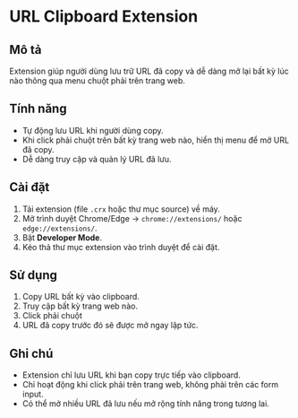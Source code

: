# URL Clipboard Extension

## Mô tả
Extension giúp người dùng lưu trữ URL đã copy và dễ dàng mở lại bất kỳ lúc nào thông qua menu chuột phải trên trang web.

## Tính năng
- Tự động lưu URL khi người dùng copy.
- Khi click phải chuột trên bất kỳ trang web nào, hiển thị menu để mở URL đã copy.
- Dễ dàng truy cập và quản lý URL đã lưu.

## Cài đặt
1. Tải extension (file `.crx` hoặc thư mục source) về máy.
2. Mở trình duyệt Chrome/Edge → `chrome://extensions/` hoặc `edge://extensions/`.
3. Bật **Developer Mode**.
4. Kéo thả thư mục extension vào trình duyệt để cài đặt.

## Sử dụng
1. Copy URL bất kỳ vào clipboard.
2. Truy cập bất kỳ trang web nào.
3. Click phải chuột
4. URL đã copy trước đó sẽ được mở ngay lập tức.

## Ghi chú
- Extension chỉ lưu URL khi bạn copy trực tiếp vào clipboard.
- Chỉ hoạt động khi click phải trên trang web, không phải trên các form input.
- Có thể mở nhiều URL đã lưu nếu mở rộng tính năng trong tương lai.
